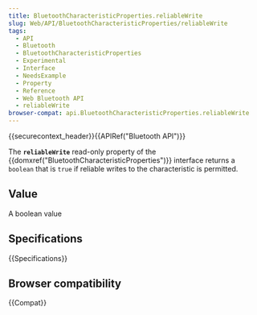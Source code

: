 ```yaml
---
title: BluetoothCharacteristicProperties.reliableWrite
slug: Web/API/BluetoothCharacteristicProperties/reliableWrite
tags:
  - API
  - Bluetooth
  - BluetoothCharacteristicProperties
  - Experimental
  - Interface
  - NeedsExample
  - Property
  - Reference
  - Web Bluetooth API
  - reliableWrite
browser-compat: api.BluetoothCharacteristicProperties.reliableWrite
---
```

{{securecontext_header}}{{APIRef("Bluetooth API")}}

The **`reliableWrite`** read-only property of
the {{domxref("BluetoothCharacteristicProperties")}} interface returns a
`boolean` that is `true` if reliable writes to the characteristic
is permitted.

## Value

A boolean value

## Specifications

{{Specifications}}

## Browser compatibility

{{Compat}}
